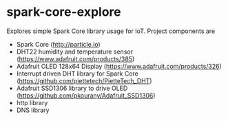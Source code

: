 # spark-core-explore
Explores simple Spark Core library usage for IoT. Project components are
- Spark Core (http://particle.io)
- DHT22 humidity and temperature sensor (https://www.adafruit.com/products/385)
- Adafruit OLED 128x64 Display (https://www.adafruit.com/products/326)
- Interrupt driven DHT library for Spark Core (https://github.com/piettetech/PietteTech_DHT)
- Adafruit SSD1306 library to drive OLED (https://github.com/pkourany/Adafruit_SSD1306)
- http library
- DNS library
